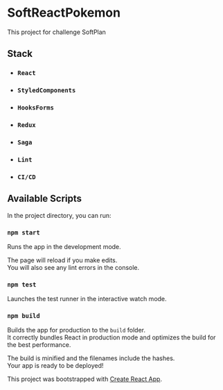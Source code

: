 # SoftReactPokemon

This project for challenge SoftPlan

## Stack

- ### `React`
- ### `StyledComponents`
- ### `HooksForms`
- ### `Redux`
- ### `Saga`
- ### `Lint`
- ### `CI/CD`

## Available Scripts

In the project directory, you can run:

### `npm start`

Runs the app in the development mode.<br />

The page will reload if you make edits.<br />
You will also see any lint errors in the console.

### `npm test`

Launches the test runner in the interactive watch mode.<br />

### `npm build`

Builds the app for production to the `build` folder.<br />
It correctly bundles React in production mode and optimizes the build for the best performance.

The build is minified and the filenames include the hashes.<br />
Your app is ready to be deployed!


This project was bootstrapped with [Create React App](https://github.com/facebook/create-react-app).
